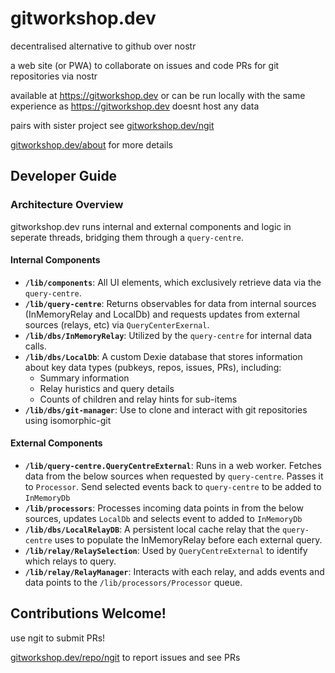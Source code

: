 # gitworkshop.dev

decentralised alternative to github over nostr

a web site (or PWA) to collaborate on issues and code PRs for git repositories via nostr

available at https://gitworkshop.dev or can be run locally with the same experience as https://gitworkshop.dev doesnt host any data

pairs with sister project see [gitworkshop.dev/ngit](https://gitworkshop.dev/ngit)

[gitworkshop.dev/about](https://gitworkshop.dev/about) for more details

## Developer Guide

### Architecture Overview

gitworkshop.dev runs internal and external components and logic in seperate threads, bridging them through a `query-centre`.

#### Internal Components

- **`/lib/components`**: All UI elements, which exclusively retrieve data via the `query-centre`.
- **`/lib/query-centre`**: Returns observables for data from internal sources (InMemoryRelay and LocalDb) and requests updates from external sources (relays, etc) via `QueryCenterExernal`.
- **`/lib/dbs/InMemoryRelay`**: Utilized by the `query-centre` for internal data calls.
- **`/lib/dbs/LocalDb`**: A custom Dexie database that stores information about key data types (pubkeys, repos, issues, PRs), including:
  - Summary information
  - Relay huristics and query details
  - Counts of children and relay hints for sub-items
- **`/lib/dbs/git-manager`**: Use to clone and interact with git repositories using isomorphic-git

#### External Components

- **`/lib/query-centre.QueryCentreExternal`**: Runs in a web worker. Fetches data from the below sources when requested by `query-centre`. Passes it to `Processor`. Send selected events back to `query-centre` to be added to `InMemoryDb`
- **`/lib/processors`**: Processes incoming data points in from the below sources, updates `LocalDb` and selects event to added to `InMemoryDb`
- **`/lib/dbs/LocalRelayDB`**: A persistent local cache relay that the `query-centre` uses to populate the InMemoryRelay before each external query.
- **`/lib/relay/RelaySelection`**: Used by `QueryCentreExternal` to identify which relays to query.
- **`/lib/relay/RelayManager`**: Interacts with each relay, and adds events and data points to the `/lib/processors/Processor` queue.

## Contributions Welcome!

use ngit to submit PRs!

[gitworkshop.dev/repo/ngit](https://gitworkshop.dev/repo/gitworkshop) to report issues and see PRs
